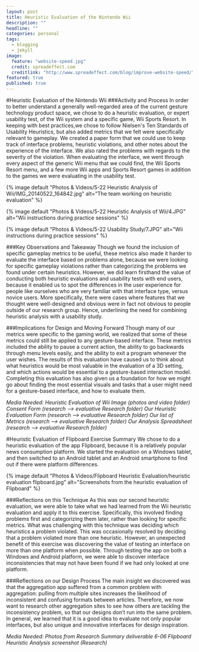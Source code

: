 ```yaml
---
layout: post
title: Heuristic Evaluation of the Nintendo Wii
description: ""
headline: ""
categories: personal
tags: 
  - blogging
  - jekyll
image: 
  feature: "website-speed.jpg"
  credit: spreadeffect.com
  creditlink: "http://www.spreadeffect.com/blog/improve-website-speed/"
featured: true
published: true
---
```

#Heuristic Evaluation of the Nintendo Wii 
###Activity and Process
In order to better understand a generally well-regarded area of the current gesture technology product space, we chose to do a heuristic evaluation, or expert usability test, of the Wii system and a specific game, Wii Sports Resort. In keeping with best practices,we chose to follow Nielsen's Ten Standards of Usability Heuristics, but also added metrics that we felt were specifically relevant to gameplay. We created a paper form that we could use to keep track of interface problems, heuristic violations, and other notes about the experience of the interface. We also rated the problems with regards to the severity of the violation. When evaluating the interface, we went through every aspect of the generic Wii menu that we could find, the Wii Sports Resort menu, and a few more Wii apps and Sports Resort games in addition to the games we were evaluating in the usability test.

{% image default "Photos & Videos/5-22 Heuristic Analysis of Wii/IMG_20140522_164842.jpg" alt="The team working on heuristic evaluation"  %}

{% image default "Photos & Videos/5-22 Heuristic Analysis of Wii/4.JPG" alt="Wii instructions during practice sessions"  %}

{% image default "Photos & Videos/5-22 Usability Study/7.JPG" alt="Wii instructions during practice sessions"  %}

###Key Observations and Takeaway
Though we found the inclusion of specific gameplay metrics to be useful, these metrics also made it harder to evaluate the interface based on problems alone, because we were looking for specific gameplay violations rather than categorizing the problems we found under certain heuristics. However, we did learn firsthand the value of conducting both heuristic evaluations and usability tests with end users, because it enabled us to spot the differences in the user experience for people like ourselves who are very familiar with that interface type, versus novice users. More specifically, there were cases where features that we thought were well-designed and obvious were in fact not obvious to people outside of our research group. Hence, underlining the need for combining heuristic analysis with a usability study.

###Implications for Design and Moving Forward
Though many of our metrics were specific to the gaming world, we realized that some of these metrics could still be applied to any gesture-based interface. These metrics included the ability to pause a current action, the ability to go backwards through menu levels easily, and the ability to exit a program whenever the user wishes.
The results of this evaluation have caused us to think about what heuristics would be most valuable in the evaluation of a 3D setting, and which actions would be essential to a gesture-based interaction model. Completing this evaluation has also given us a foundation for how we might go about finding the most essential visuals and tasks that a user might need for a gesture-based interface, and how to evaluate them.

*Media Needed:
Heuristic Evaluation of Wii Image (photos and video folder)
Consent Form (research —> evaluative Research folder)
Our Heuristic Evaluation Form (research —> evaluative Research folder)
Our list of Metrics (research —> evaluative Research folder)
Our Analysis Spreadsheet (research —> evaluative Research folder)*

#Heuristic Evaluation of Flipboard 
Exercise Summary
We chose to do a heuristic evaluation of the app Flipboard, because it is a relatively popular news consumption platform. We started the evaluation on a Windows tablet, and then switched to an Android tablet and an Android smartphone to find out if there were platform differences. 

{% image default "Photos & Videos/Flipboard Heuristic Evaluation/heuristic evaluation flipboard.jpg" alt="Screenshots from the heuristic evaluation of Flipboard"  %}

###Reflections on this Technique
As this was our second heuristic evaluation, we were able to take what we had learned from the Wii heuristic evaluation and apply it to this exercise. Specifically, this involved finding problems first and categorizing them later, rather than looking for specific metrics. What was challenging with this technique was deciding which heuristics a problem violated. This was occasionally resolved by deciding that a problem violated more than one heuristic. However, an unexpected benefit of this exercise was discovering the value of testing an interface on more than one platform when possible. Through testing the app on both a Windows and Android platform, we were able to discover interface inconsistencies that may not have been found if we had only looked at one platform.

###Reflections on our Design Process
The main insight we discovered was that the aggregation app suffered from a common problem with aggregation: pulling from multiple sites increases the likelihood of inconsistent and confusing formats between articles. Therefore, we now want to research other aggregation sites to see how others are tackling the inconsistency problem, so that our designs don’t run into the same problem. In general, we learned that it is a good idea to evaluate not only popular interfaces, but also unique and innovative interfaces for design inspiration.

*Media Needed:
Photos from Research Summary deliverable
6-06 Flipboard Heuristic Analysis screenshot (Research)*

